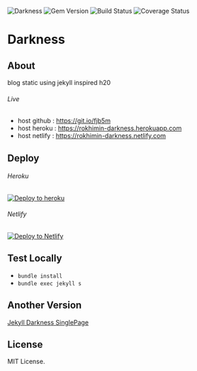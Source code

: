 ![Darkness](https://img.shields.io/badge/jekyll-Darkness-%23222)
![Gem Version](https://img.shields.io/badge/Gem-v%202.6.3-red)
![Build Status](https://travis-ci.com/rokhimin//jekyll-darkness.svg?branch=master)
![Coverage Status](https://img.shields.io/badge/coverage-99%25-green)

# Darkness
## About
blog static using jekyll inspired h20

###### Live
- host github : https://git.io/fjb5m
- host heroku : https://rokhimin-darkness.herokuapp.com
- host netlify : https://rokhimin-darkness.netlify.com

## Deploy

###### Heroku
[![Deploy to heroku](https://www.herokucdn.com/deploy/button.png)](https://dashboard.heroku.com/new?button-url=https://github.com/rokhimin/Darkness/tree/deploy_heroku&template=https://github.com/rokhimin/jekyll-darkness/tree/deploy_heroku) 

###### Netlify
 [![Deploy to Netlify](https://www.netlify.com/img/deploy/button.svg)](https://app.netlify.com/start/deploy?repository=https://github.com/rokhimin/jekyll-netlify)

## Test Locally
- ``bundle install``
- ``bundle exec jekyll s``

## Another Version
[Jekyll Darkness SinglePage](https://github.com/rokhimin/jekyll-darkness-singlepage)

## License 
MIT License.
